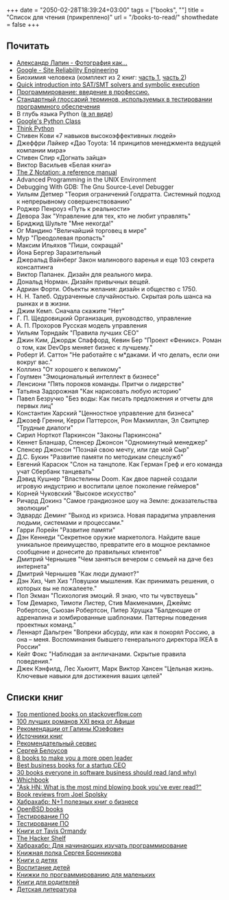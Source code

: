 +++
date = "2050-02-28T18:39:24+03:00"
tags = ["books", ""]
title = "Список для чтения (прикреплено)"
url = "/books-to-read/"
showthedate = false
+++

## Почитать

* [Александр Лапин - Фотография как...](http://www.newsman.tsu.ru/wp-content/uploads/library/photojourn/photohow.pdf)
* [Google - Site Reliability Engineering](https://landing.google.com/sre/book/index.html)
* Биохимия человека (комплект из 2 книг: [часть 1](http://biology.univ.kiev.ua/phocadownload/Kafedry/biohim/Biohimija_cheloveka_t.1.pdf),
[часть 2](http://biology.univ.kiev.ua/phocadownload/Kafedry/biohim/Biohimija_cheloveka_t.2.pdf))
* [Quick introduction into SAT/SMT solvers and symbolic execution](https://yurichev.com/tmp/SAT_SMT_DRAFT.pdf)
* [Программирование: введение в профессию.](http://www.stolyarov.info/books/programming_intro)
* [Стандартный глоссарий терминов, используемых в тестировании программного обеспечения](http://www.rstqb.org/fileadmin/user_upload/redaktion/rstqb_ru/downloads/ISTQB_Glossary_Russian_v2_2.pdf)
* В глубь языка Python ([в эл виде](http://ru.diveintopython.net/toc.html))
* [Google's Python Class](https://developers.google.com/edu/python/)
* [Think Python](http://greenteapress.com/thinkpython/html/index.html)
* Стивен Кови «7 навыков высокоэффективных людей»
* Джеффри Лайкер «Дао Toyota: 14 принципов менеджмента ведущей компании мира»
* Стивен Спир «Догнать зайца»
* Виктор Васильев «Белая книга»
* [The Z Notation: a reference manual](http://spivey.oriel.ox.ac.uk/mike/zrm/index.html)
* Advanced Programming in the UNIX Environment
* Debugging With GDB: The Gnu Source-Level Debugger
* Уильям Детмер "Теория ограничений Голдратта. Системный подход к непрерывному совершенствованию"
* Роджер Пенроуз «Путь к реальности»
* Девора Зак "Управление для тех, кто не любит управлять"
* Бриджид Шульте "Мне некогда!"
* Ог Мандино "Величайший торговец в мире"
* Мур "Преодолевая пропасть"
* Максим Ильяхов "Пиши, сокращай"
* Йона Бергер Заразительный
* Джеральд Вайнберг Закон малинового варенья и еще 103 секрета консалтинга
* Виктор Папанек. Дизайн для реального мира.
* Дональд Норман. Дизайн привычных вещей.
* Адриан Форти. Объекты желания: дизайн и общество с 1750.
* Н. Н. Талеб. Одураченные случайностью. Скрытая роль шанса на рынках и в жизни.
* Джим Кемп. Сначала скажите "Нет"
* Г. П. Щедровицкий Организация, руководство, управление
* А. П. Прохоров Русская модель управления
* Уильям Торндайк "Правила лучших CEO"
* Джин Ким, Джордж Спаффорд, Кевин Бер "Проект «Феникс». Роман о том, как DevOps меняет бизнес к лучшему."
* Роберт И. Саттон "Не работайте с м*даками. И что делать, если они вокруг вас."
* Коллинз "От хорошего к великому"
* Гоулмен "Эмоциональный интеллект в бизнесе"
* Ленсиони "Пять пороков команды. Притчи о лидерстве"
* Татьяна Задорожная "Как нарисовать любую историю"
* Павел Безручко "Без воды: Как писать предложения и отчеты для первых лиц"
* Константин Харский "Ценностное управление для бизнеса"
* Джозеф Гренни, Керри Паттерсон, Рон Макмиллан, Эл Свитцлер "Трудные диалоги"
* Сирил Норткот Паркинсон "Законы Паркинсона"
* Кеннет Бланшар, Спенсер Джонсон "Одноминутный менеджер"
* Спенсер Джонсон "Познай свою мечту, или где мой Сыр"
* Д.С. Букин "Развитие памяти по методикам спецслужб"
* Евгений Карасюк "Слон на танцполе. Как Герман Греф и его команда учат Сбербанк танцевать"
* Дэвид Кушнер "Властелины Doom. Как двое парней создали игровую индустрию и воспитали целое поколение геймеров"
* Корней Чуковский "Высокое искусство"
* Ричард Докинз "Самое грандиозное шоу на Земле: доказательства эволюции"
* Эдвардс Деминг "Выход из кризиса. Новая парадигма управления людьми, системами и процессами."
* Гарри Лорейн "Развитие памяти"
* Дэн Кеннеди "Секретное оружие маркетолога. Найдите ваше уникальное прeимущество, превратите его в мощное рекламное сообщение и донесите до правильных клиентов"
* Дмитрий Чернышев "Чем заняться вечером с семьей на даче без интернета"
* Дмитрий Чернышев "Как люди думают?"
* Дэн Хиз, Чип Хиз "Ловушки мышления. Как принимать решения, о которых вы не пожалеете."
* Пол Экман "Психология эмоций. Я знаю, что ты чувствуешь"
* Том Демарко, Тимоти Листер, Стив Макменамин, Джеймс Робертсон, Сьюзан Робертсон, Питер Хрущка
"Балдеющие от адреналина и зомбированные шаблонами. Паттерны поведения проектных команд."
* Леннарт Дальгрен "Вопреки абсурду, или как я покорял Россию, а она – меня. Воспоминания бывшего генерального директора IKEA в России"
* Кейт Фокс "Наблюдая за англичанами. Скрытые правила поведения."
* Джек Кэнфилд, Лес Хьюитт, Марк Виктор Хансен "Цельная жизнь. Ключевые навыки для достижения ваших целей"

## Списки книг

* [Top mentioned books on stackoverflow.com](http://www.dev-books.com/)
* [100 лучших романов ⅩⅩⅠ века от Афиши](http://mag.afisha.ru/stories/100-luchshih-romanov-veka/100-luchshih-romanov-veka/)
* [Рекомендации от Галины Юзефович](https://meduza.io/specials/books)
* [Источники книг](http://bibla.ru/estet/lists/%D0%B8%D1%81%D1%82%D0%BE%D1%87%D0%BD%D0%B8%D0%BA%D0%B8-%D0%BA%D0%BD%D0%B8%D0%B3/)
* [Рекомендательный сервис](http://nocover.ru/)
* [Сергей Белоусов](https://vc.ru/p/belousov-recommends)
* [8 books to make you a more open leader](https://opensource.com/open-organization/15/12/8-books-make-you-better-leader)
* [Best business books for a startup CEO](http://schoolofherring.com/2015/03/01/best-business-books-for-a-startup-ceo/)
* [30 books everyone in software business should read (and why)](http://www.dextronet.com/micro-isv-insights/2012/01/30-books-everyone-in-software-business-should-read-and-why/)
* [Whichbook](http://www.openingthebook.com/whichbook/)
* ["Ask HN: What is the most mind blowing book you've ever read?"](https://news.ycombinator.com/item?id=9674080)
* [Book reviews from Joel Spolsky](http://www.joelonsoftware.com/navLinks/fog0000000262.html)
* [Хабрахабр: N+1 полезных книг о бизнесе](http://habrahabr.ru/company/mosigra/blog/110797/)
* [OpenBSD books](http://www.openbsd.org/books.html)
* [Тестирование ПО](http://www.testingreferences.com/testingliterature.php)
* [Тестирование ПО](http://www.satisfice.com/bibliography.shtml)
* [Книги от Tavis Ormandy](http://taviso.decsystem.org/books.html)
* [The Hacker Shelf](http://hackershelf.com/browse/)
* [Хабрахабр: Для начинающих изучать программирование](http://habrahabr.ru/post/143737/)
* [Книжная полка Сергея Бронникова](http://bibla.ru/estet/lists/%D0%BA%D0%BD%D0%B8%D0%B6%D0%BD%D0%B0%D1%8F-%D0%BF%D0%BE%D0%BB%D0%BA%D0%B0-%D1%81%D0%B5%D1%80%D0%B3%D0%B5%D1%8F-%D0%B1%D1%80%D0%BE%D0%BD%D0%BD%D0%B8%D0%BA%D0%BE%D0%B2%D0%B0/)
* [Книги о детях](http://medium.com/@v.tvoih.rukah/%D0%BA%D0%BD%D0%B8%D0%B3%D0%B8-%D0%BE-%D0%B4%D0%B5%D1%82%D1%8F%D1%85-a8ce1b7b79ae#.1xc9tz3lm)
* [Воспитание детей](http://bibla.ru/estet/lists/%D0%B2%D0%BE%D1%81%D0%BF%D0%B8%D1%82%D0%B0%D0%BD%D0%B8%D0%B5-%D0%B4%D0%B5%D1%82%D0%B5%D0%B9/)
* [Книжки по программированию для маленьких](http://sdfgh153.livejournal.com/95604.html)
* [Книги для родителей](http://bibla.ru/estet/lists/%D0%BA%D0%BD%D0%B8%D0%B3%D0%B8-%D0%B4%D0%BB%D1%8F-%D1%80%D0%BE%D0%B4%D0%B8%D1%82%D0%B5%D0%BB%D0%B5%D0%B9/)
* [Детская литература](http://www.g0l.ru/blog/n3029)
